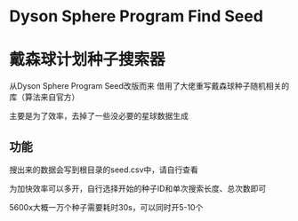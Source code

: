 # Dyson Sphere Program Find Seed
# 戴森球计划种子搜索器

从Dyson Sphere Program Seed改版而来
借用了大佬重写戴森球种子随机相关的库（算法来自官方）

主要是为了效率，去掉了一些没必要的星球数据生成


## 功能
搜出来的数据会写到根目录的seed.csv中，请自行查看

为加快效率可以多开，自行选择开始的种子ID和单次搜索长度、总次数即可

5600x大概一万个种子需要耗时30s，可以同时开5-10个

